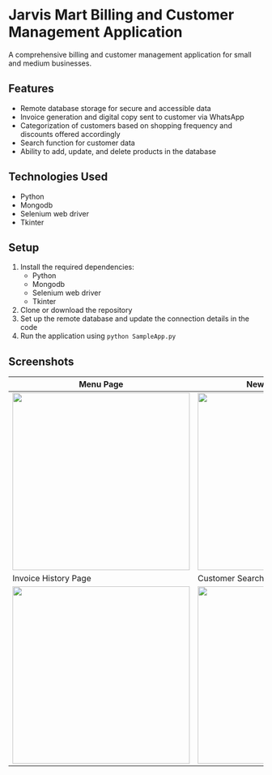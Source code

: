 # Jarvis Mart Billing and Customer Management Application

A comprehensive billing and customer management application for small and medium businesses. 

## Features

- Remote database storage for secure and accessible data
- Invoice generation and digital copy sent to customer via WhatsApp
- Categorization of customers based on shopping frequency and discounts offered accordingly
- Search function for customer data
- Ability to add, update, and delete products in the database

## Technologies Used

- Python
- Mongodb
- Selenium web driver
- Tkinter

## Setup

1. Install the required dependencies: 
    - Python
    - Mongodb
    - Selenium web driver
    - Tkinter
2. Clone or download the repository
3. Set up the remote database and update the connection details in the code
4. Run the application using `python SampleApp.py`

## Screenshots

| Menu Page | New Shopping Page | Best Customers Page |
| --- | --- | --- |
| <img src="https://user-images.githubusercontent.com/90051370/149282340-fc48c8fa-a414-4927-ba43-9164c1b9d86f.png" width="350"> | <img src="https://user-images.githubusercontent.com/90051370/149284177-08f6758f-69d0-434d-8c31-130f086020a4.png" width="350"> | <img src="https://user-images.githubusercontent.com/90051370/149286829-150b5283-c06c-4634-b551-ef5bfb0603a3.png" width="350"> |
| Invoice History Page | Customer Search Page | Manage Products Page |
| <img src="https://user-images.githubusercontent.com/90051370/149287136-a21bf316-c6a2-4706-b966-3cd5328472ce.png" width="350"> | <img src="https://user-images.githubusercontent.com/90051370/149287326-46df82fb-317d-4e86-ba34-9575b6ff4921.png" width="350"> | <img src="https://user-images.githubusercontent.com/90051370/149287738-5fb89b7b-908b-470d-b4f5-36cd03f356b4.png" width="350"> |

